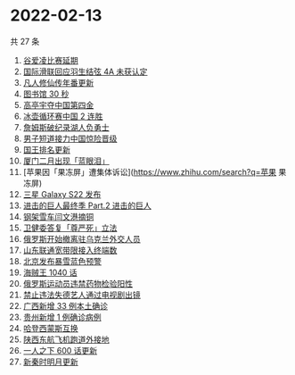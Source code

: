 # 2022-02-13

共 27 条

<!-- BEGIN ZHIHUSEARCH -->
<!-- 最后更新时间 Sun Feb 13 2022 16:13:16 GMT+0800 (China Standard Time) -->
1. [谷爱凌比赛延期](https://www.zhihu.com/search?q=谷爱凌)
1. [国际滑联回应羽生结弦 4A 未获认定](https://www.zhihu.com/search?q=羽生结弦)
1. [凡人修仙传年番更新](https://www.zhihu.com/search?q=凡人修仙传)
1. [图书馆 30 秒](https://www.zhihu.com/search?q=图书馆30秒)
1. [高亭宇夺中国第四金](https://www.zhihu.com/search?q=高亭宇)
1. [冰壶循环赛中国 2 连胜](https://www.zhihu.com/search?q=冰壶)
1. [詹姆斯破纪录湖人负勇士](https://www.zhihu.com/search?q=湖人)
1. [男子短道接力中国惊险晋级](https://www.zhihu.com/search?q=短道速滑)
1. [国王排名更新](https://www.zhihu.com/search?q=国王排名)
1. [厦门二月出现「蓝眼泪」](https://www.zhihu.com/search?q=厦门蓝眼泪)
1. [苹果因「果冻屏」遭集体诉讼](https://www.zhihu.com/search?q=苹果 果冻屏)
1. [三星 Galaxy S22 发布](https://www.zhihu.com/search?q=三星S22)
1. [进击的巨人最终季 Part.2 进击的巨人](https://www.zhihu.com/search?q=进击的巨人)
1. [钢架雪车闫文港摘铜](https://www.zhihu.com/search?q=钢架雪车)
1. [卫健委答复「尊严死」立法](https://www.zhihu.com/search?q=尊严死)
1. [俄罗斯开始撤离驻乌克兰外交人员](https://www.zhihu.com/search?q=俄罗斯乌克兰)
1. [山东联通宽带限接入终端数](https://www.zhihu.com/search?q=山东联通宽带)
1. [北京发布暴雪蓝色预警](https://www.zhihu.com/search?q=北京暴雪蓝色预警)
1. [海贼王 1040 话](https://www.zhihu.com/search?q=海贼王)
1. [俄罗斯运动员违禁药物检验阳性](https://www.zhihu.com/search?q=俄罗斯运动员违禁药物检验)
1. [禁止违法失德艺人通过电视剧出镜](https://www.zhihu.com/search?q=失德艺人)
1. [广西新增 33 例本土确诊](https://www.zhihu.com/search?q=广西新增)
1. [贵州新增 1 例确诊病例](https://www.zhihu.com/search?q=贵州新增)
1. [哈登西蒙斯互换](https://www.zhihu.com/search?q=哈登西蒙斯)
1. [陕西东航飞机跑道外接地](https://www.zhihu.com/search?q=陕西东航飞机)
1. [一人之下 600 话更新](https://www.zhihu.com/search?q=一人之下)
1. [新秦时明月更新](https://www.zhihu.com/search?q=新秦时明月)
<!-- END ZHIHUSEARCH -->
